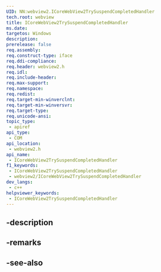 ```yaml
---
UID: NN:webview2.ICoreWebView2TrySuspendCompletedHandler
tech.root: webview
title: ICoreWebView2TrySuspendCompletedHandler
ms.date: 
targetos: Windows
description: 
prerelease: false
req.assembly: 
req.construct-type: iface
req.ddi-compliance: 
req.header: webview2.h
req.idl: 
req.include-header: 
req.max-support: 
req.namespace: 
req.redist: 
req.target-min-winverclnt: 
req.target-min-winversvr: 
req.target-type: 
req.unicode-ansi: 
topic_type:
 - apiref
api_type:
 - COM
api_location:
 - webview2.h
api_name:
 - ICoreWebView2TrySuspendCompletedHandler
f1_keywords:
 - ICoreWebView2TrySuspendCompletedHandler
 - webview2/ICoreWebView2TrySuspendCompletedHandler
dev_langs:
 - c++
helpviewer_keywords:
 - ICoreWebView2TrySuspendCompletedHandler
---
```


## -description

## -remarks

## -see-also

